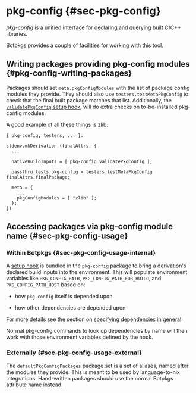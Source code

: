 # pkg-config {#sec-pkg-config}

*pkg-config* is a unified interface for declaring and querying built C/C++ libraries.

Botpkgs provides a couple of facilities for working with this tool.

## Writing packages providing pkg-config modules {#pkg-config-writing-packages}

Packages should set `meta.pkgConfigModules` with the list of package config modules they provide.
They should also use `testers.testMetaPkgConfig` to check that the final built package matches that list.
Additionally, the [`validatePkgConfig` setup hook](https://nixos.org/manual/nixpkgs/stable/#validatepkgconfig), will do extra checks on to-be-installed pkg-config modules.

A good example of all these things is zlib:

```
{ pkg-config, testers, ... }:

stdenv.mkDerivation (finalAttrs: {
  ...

  nativeBuildInputs = [ pkg-config validatePkgConfig ];

  passthru.tests.pkg-config = testers.testMetaPkgConfig finalAttrs.finalPackage;

  meta = {
    ...
    pkgConfigModules = [ "zlib" ];
  };
})
```

## Accessing packages via pkg-config module name {#sec-pkg-config-usage}

### Within Botpkgs {#sec-pkg-config-usage-internal}

A [setup hook](#setup-hook-pkg-config) is bundled in the `pkg-config` package to bring a derivation's declared build inputs into the environment.
This will populate environment variables like `PKG_CONFIG_PATH`, `PKG_CONFIG_PATH_FOR_BUILD`, and `PKG_CONFIG_PATH_HOST` based on:

 - how `pkg-config` itself is depended upon

 - how other dependencies are depended upon

For more details see the section on [specifying dependencies in general](#ssec-stdenv-dependencies).

Normal pkg-config commands to look up dependencies by name will then work with those environment variables defined by the hook.

### Externally {#sec-pkg-config-usage-external}

The `defaultPkgConfigPackages` package set is a set of aliases, named after the modules they provide.
This is meant to be used by language-to-nix integrations.
Hand-written packages should use the normal Botpkgs attribute name instead.
